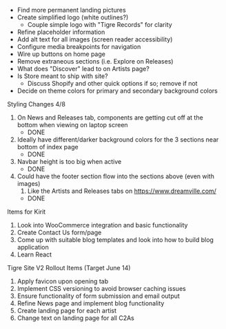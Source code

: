 - Find more permanent landing pictures
- Create simplified logo (white outlines?)
    - Couple simple logo with "Tigre Records" for clarity
- Refine placeholder information
- Add alt text for all images (screen reader accessibility)
- Configure media breakpoints for navigation
- Wire up buttons on home page
- Remove extraneous sections (i.e. Explore on Releases)
- What does "Discover" lead to on Artists page?
- Is Store meant to ship with site?
    - Discuss Shopify and other quick options if so; remove if not
- Decide on theme colors for primary and secondary background colors

Styling Changes 4/8

1. On News and Releases tab, components are getting cut off at the bottom when viewing on laptop screen
    - DONE
2. Ideally have different/darker background colors for the 3 sections near bottom of index page
    - DONE
3. Navbar height is too big when active
    - DONE
4. Could have the footer section flow into the sections above (even with images)
    1. Like the Artists and Releases tabs on https://www.dreamville.com/
    - DONE

Items for Kirit
1. Look into WooCommerce integration and basic functionality
2. Create Contact Us form/page
3. Come up with suitable blog templates and look into how to build blog application
4. Learn React

Tigre Site V2 Rollout Items (Target June 14)

1. Apply favicon upon opening tab
2. Implement CSS versioning to avoid browser caching issues
3. Ensure functionality of form submission and email output
4. Refine News page and implement blog functionality
5. Create landing page for each artist
6. Change text on landing page for all C2As
